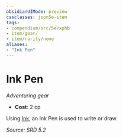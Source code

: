 ```yaml
---
obsidianUIMode: preview
cssclasses: json5e-item
tags:
- compendium/src/5e/xphb
- item/gear/
- item/rarity/none
aliases: 
- "Ink Pen"
---
```

# Ink Pen
*Adventuring gear*  

- **Cost**: 2 cp

Using [Ink](ink-xphb.md), an Ink Pen is used to write or draw.

*Source: SRD 5.2*